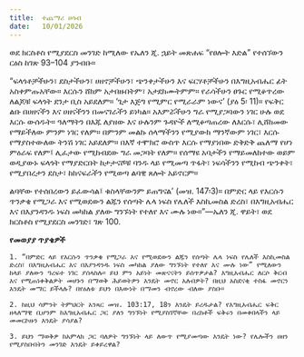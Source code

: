 ```yaml
---
title:  ተጨማሪ ሀሳብ
date:   10/01/2026
---
```


ወደ ክርስቶስ የሚያደርስ መንገድ ከሚለው የኤለን ጂ. ኋይት መጽሐፍ “የፀሎት እድል” የተሰኘውን ርዕስ ከገጽ 93–104 ያንብቡ።

“ፍላጎቶቻችሁን፣ ደስታችሁን፣ ሀዘኖቻችሁን፣ ጭንቀታችሁን እና ፍርሃቶቻችሁን በእግዚአብሔር ፊት አስቀምጡአቸው። እርሱን ሸክም አታበዙበትም፣ አታደክሙትምም። የራሳችሁን ፀጉር የሚቆጥረው ለልጆቹ ፍላጎት ደንታ ቢስ አይደለም። ‘ጌታ እጅግ የሚምር የሚራራም ነውና’ (ያዕ 5፡ 11)። የፍቅር ልቡ በሀዘናችን እና ሀዘናችንን በመናገራችን ይነካል። አእምሯችሁን ግራ የሚያጋባውን ነገር ሁሉ ወደ እርሱ ውሰዱት። ዓለማትን በእጁ ለያዘው እና ሁሉንም ጉዳዮች ለሚቆጣጠረው ለእርሱ፣ ሊሸከመው የማይችለው ምንም ነገር የለም። በምንም መልኩ ሰላማችንን የሚያውክ ማንኛውም ነገር፣ እርሱ የማያስተውለው ትንሽ ነገር አይደለም። በእኛ ተሞክሮ ውስጥ እርሱ የማያነበው ድቅድቅ ጨለማ የሆነ ምዕራፍ የለም፤ ሊፈታው የሚከብደው ግራ መጋባት የለም። የሰማዩ አባታችን የማይመለከተው ወይም ወዲያውኑ ፍላጎት የማያድርበት ከታታናሾቹ ባንዱ ላይ የሚመጣ ጥፋት፣ ነፍሳችንን የሚከብ ጭንቀት፣ የሚያበረታን ደስታ፣ ከከናፍራችን የሚወጣ ልባዊ ጸሎት አይኖርም።

ልባቸው የተሰበረውን ይፈውሳል፤ ቁስላቸውንም ይጠግናል’ (መዝ. 147፡3)። በምድር ላይ የእርሱን ጥንቃቄ የሚጋራ እና የሚወደውን ልጁን የሰጣት ሌላ ነፍስ የሌለች እስኪመስል ድረስ፣ በእግዚአብሔር እና በእያንዳንዱ ነፍስ መካከል ያለው ግንኙነት የተለየ እና ሙሉ ነው።”—ኤለን ጂ. ዋይት፣ ወደ ክርስቶስ የሚያደርስ መንገድ፣ ገጽ 100.



**የመወያያ ጥያቄዎች**


`1. “በምድር ላይ የእርሱን ጥንቃቄ የሚጋራ እና የሚወደውን ልጁን የሰጣት ሌላ ነፍስ የሌለች እስኪመስል ድረስ፣ በእግዚአብሔር እና በእያንዳንዱ ነፍስ መካከል ያለው ግንኙነት የተለየ እና ሙሉ ነው” የሚለውን ከላይ ያለውን ዓረፍተ ነገር ያሰላስሉ። ይህ ምን አይነት መጽናናትን ይሰጥዎታል? እግዚአብሔር ለርሶ ቅርብ እና የሚጠነቀቅልዎት መሆኑን በማወቅ ሕይወትዎን እንዴት መኖር አለብዎት? በዚህ አስደናቂ ተስፋ መኖርን እንዴት መማር ይችላሉ? በየዕለቱ ይህን በእውነት በማመን ብኖረው ብለው ያስቡ።`

`2. ከዚህ ሳምንት ትምህርት አንጻር መዝ. 103:17, 18ን እንዴት ይረዱታል? የእግዚአብሔር ፍቅር ዘላለማዊ ቢሆንም ከእግዚአብሔር ጋር ያለን ግንኙነት የሚያስገኛቸው በረከቶች ፍቅሩን በመቀበላችን ላይ መመርኮዙን እንዴት ያሳያል?`

`3. ይህን ማወቅዎ ከአምላክ ጋር ባለዎት ግንኙነት ላይ ለውጥ የሚያመጣው እንዴት ነው? የሌሎችን ሀዘን የሚያስቡበትን መንገድ እንዴት ይቀይረዋል?`